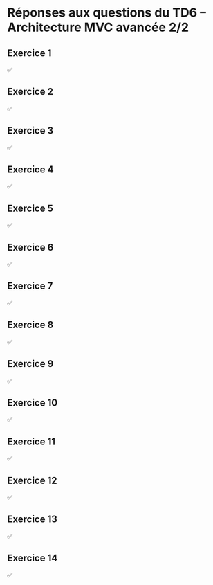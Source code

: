# Réponses aux questions du TD6 – Architecture MVC avancée 2/2

## Exercice 1
✅

## Exercice 2
✅

## Exercice 3
✅

## Exercice 4
✅

## Exercice 5
✅

## Exercice 6
✅

## Exercice 7
✅

## Exercice 8
✅

## Exercice 9
✅

## Exercice 10
✅

## Exercice 11
✅

## Exercice 12
✅

## Exercice 13
✅

## Exercice 14
✅
